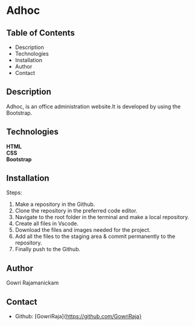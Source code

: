 # Adhoc

## Table of Contents
* Description
* Technologies
* Installation
* Author
* Contact

## Description
  Adhoc, is an office administration website.It is developed by using the Bootstrap.
 
## Technologies 
**HTML**<br>
**CSS**<br>
**Bootstrap**

## Installation
Steps:

1. Make a repository in the Github.
2. Clone the repository in the preferred code editor.
3. Navigate to the root folder in the terminal and make a local repository.
4. Create all files in Vscode.
5. Download the files and images needed for the project.
6. Add all the files to the staging area & commit permanently to the repository.
7. Finally push to the Github.

## Author
Gowri Rajamanickam

## Contact
* Github: [GowriRaja]{https://github.com/GowriRaja}

